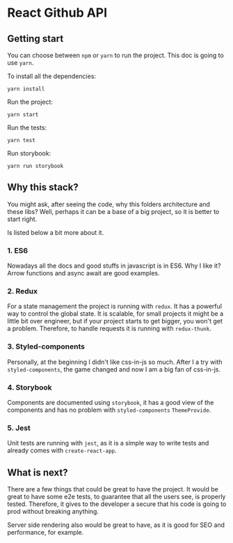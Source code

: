 # React Github API

## Getting start
You can choose between ``npm`` or ``yarn`` to run the project. This doc is going to use ``yarn``.

To install all the dependencies:
```
yarn install
```

Run the project:
```
yarn start
```

Run the tests:
```
yarn test
```

Run storybook:
```
yarn run storybook
```

## Why this stack?

You might ask, after seeing the code, why this folders architecture and these libs? Well, perhaps it can be a base of a big project, so it is better to start right.

Is listed below a bit more about it.

### 1. ES6
Nowadays all the docs and good stuffs in javascript is in ES6. Why I like it? Arrow functions and async await are good examples.

### 2. Redux
For a state management the project is running with ``redux``. It has a powerful way to control the global state. It is scalable, for small projects it might be a little bit over engineer, but if your project starts to get bigger, you won't get a problem. Therefore, to handle requests it is running with ``redux-thunk``.

### 3. Styled-components
Personally, at the beginning I didn't like css-in-js so much. After I a try with ``styled-components``, the game changed and now I am a big fan of css-in-js.

### 4. Storybook
Components are documented using ``storybook``, it has a good view of the components and has no problem with ``styled-components`` ``ThemeProvide``.

### 5. Jest
Unit tests are running with ``jest``, as it is a simple way to write tests and already comes with ``create-react-app``.

## What is next?

There are a few things that could be great to have the project. It would be great to have some e2e tests, to guarantee that all the users see,
is properly tested. Therefore, it gives to the developer a secure that his code is going to prod without breaking anything.

Server side rendering also would be great to have, as it is good for SEO and performance, for example.
